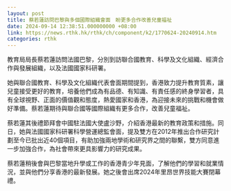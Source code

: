 ```yaml
---
layout: post
title: 蔡若蓮訪問巴黎與多個國際組織會面　盼更多合作改善兒童福祉
date: 2024-09-14 12:38:51.000000000 +08:00
link: https://news.rthk.hk/rthk/ch/component/k2/1770624-20240914.htm
categories: rthk
---
```


教育局局長蔡若蓮訪問法國巴黎，分別到訪聯合國教育、科學及文化組織、經濟合作與發展組織，以及法國國家科研署。
 
她與聯合國教育、科學及文化組織代表會面期間提到，香港致力提升教育質素，讓兒童接受更好的教育，培養他們成為有品德、有知識、有責任感的終身學習者，具有全球視野、正面的價值觀和態度，熱愛國家和香港，為迎接未來的挑戰和機會做好準備。蔡若蓮期待與聯合國等國際組織有更多合作，改善兒童福祉。
 
蔡若蓮其後禮節拜會中國駐法國大使盧沙野，介紹香港最新的教育政策和措施。同日，她與法國國家科研署科學營運總監會面，提及雙方在2012年推出合作研究計劃至今已批出近40個項目，有助加強兩地學術和研究界之間的聯繫，雙方同意進一步加強合作，為社會帶來更具影響力的研究成果。
 
蔡若蓮稍後會與巴黎當地升學或工作的香港青少年見面，了解他們的學習和就業情況，並與他們分享香港的最新發展。她之後會出席2024年里昂世界技能大賽閉幕禮。
